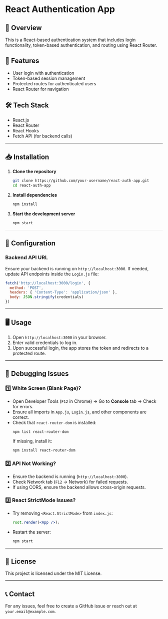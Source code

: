 # React Authentication App

## 📌 Overview

This is a React-based authentication system that includes login functionality, token-based authentication, and routing using React Router.

## 🚀 Features

- User login with authentication
- Token-based session management
- Protected routes for authenticated users
- React Router for navigation

## 🛠️ Tech Stack

- React.js
- React Router
- React Hooks
- Fetch API (for backend calls)

---

## 📥 Installation

1. **Clone the repository**
   ```bash
   git clone https://github.com/your-username/react-auth-app.git
   cd react-auth-app
   ```
2. **Install dependencies**
   ```bash
   npm install
   ```
3. **Start the development server**
   ```bash
   npm start
   ```

---

## 🔧 Configuration

### Backend API URL

Ensure your backend is running on `http://localhost:3000`. If needed, update API endpoints inside the `Login.js` file:

```js
fetch('http://localhost:3000/login', {
  method: 'POST',
  headers: { 'Content-Type': 'application/json' },
  body: JSON.stringify(credentials)
})
```

---

## 🖥️ Usage

1. Open `http://localhost:3000` in your browser.
2. Enter valid credentials to log in.
3. Upon successful login, the app stores the token and redirects to a protected route.

---

## 🐞 Debugging Issues

### 1️⃣ White Screen (Blank Page)?

- Open Developer Tools (`F12` in Chrome) → Go to **Console** tab → Check for errors.
- Ensure all imports in `App.js`, `Login.js`, and other components are correct.
- Check that `react-router-dom` is installed:
  ```bash
  npm list react-router-dom
  ```
  If missing, install it:
  ```bash
  npm install react-router-dom
  ```

### 2️⃣ API Not Working?

- Ensure the backend is running (`http://localhost:3000`).
- Check Network tab (`F12` → Network) for failed requests.
- If using CORS, ensure the backend allows cross-origin requests.

### 3️⃣ React StrictMode Issues?

- Try removing `<React.StrictMode>` from `index.js`:
  ```jsx
  root.render(<App />);
  ```
- Restart the server:
  ```bash
  npm start
  ```

---

## 📜 License

This project is licensed under the MIT License.

---

## 📞 Contact

For any issues, feel free to create a GitHub issue or reach out at `your.email@example.com`.

